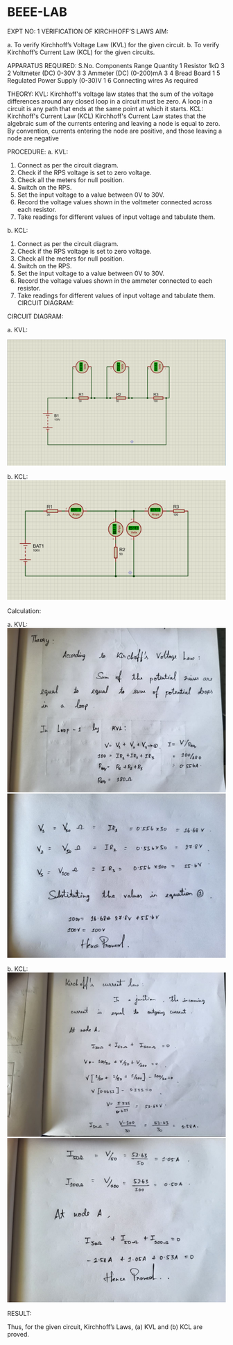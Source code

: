 # BEEE-LAB

EXPT NO: 1	VERIFICATION OF KIRCHHOFF’S LAWS
AIM:

a.   To verify Kirchhoff’s Voltage Law (KVL) for the given circuit. 
b.   To verify Kirchhoff’s Current Law (KCL) for the given circuits.

APPARATUS REQUIRED:
S.No.	Components	Range	Quantity
1	Resistor	1kΩ	3
2	Voltmeter (DC)	0-30V	3
3	Ammeter (DC)	(0-200)mA	3
4	Bread Board		1
5	Regulated Power Supply	(0-30)V	1
6	Connecting wires		As required

THEORY:
KVL: Kirchhoff's voltage law states that the sum of the voltage differences around any closed loop in a circuit must be zero. A loop in a circuit is any path that ends at the same point at which it starts.
KCL:
Kirchhoff's Current Law (KCL) Kirchhoff's Current Law states that the algebraic sum of the currents entering and leaving a node is equal to zero. By convention, currents entering the node are positive, and those leaving a node are negative


PROCEDURE:
a.   KVL:
1.   Connect as per the circuit diagram.
2.   Check if the RPS voltage is set to zero voltage.
3.   Check all the meters for null position.
4.   Switch on the RPS.
5.   Set the input voltage to a value between 0V to 30V.
6.   Record the voltage values shown in the voltmeter connected across each resistor.
7.   Take readings for different values of input voltage and tabulate them.


b.  KCL:
1.   Connect as per the circuit diagram.
2.   Check if the RPS voltage is set to zero voltage.
3.   Check all the meters for null position.
4.   Switch on the RPS.
5.   Set the input voltage to a value between 0V to 30V.
6.   Record the voltage values shown in the ammeter connected to each resistor.
7.   Take readings for different values of input voltage and tabulate them. 
CIRCUIT DIAGRAM:

CIRCUIT DIAGRAM:


a.   KVL:
 
![alt text](image.png)

b.  KCL:
 ![alt text](image-1.png)

Calculation:

a.   KVL:
 ![alt text](<WhatsApp Image 2025-08-26 at 13.43.17_5e2cbf9b.jpg>)
 ![alt text](<WhatsApp Image 2025-08-26 at 13.43.17_7e41fa85.jpg>)


b.  KCL:
![alt text](<WhatsApp Image 2025-08-26 at 13.43.17_a0d3dc91.jpg>)
![alt text](<WhatsApp Image 2025-08-26 at 13.43.18_75ef94ad.jpg>)


RESULT:

Thus, for the given circuit, Kirchhoff’s Laws, (a) KVL and (b) KCL are proved.
